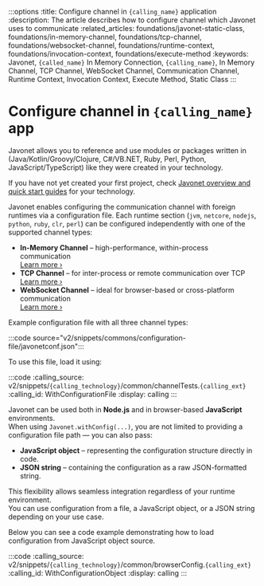 :::options
:title: Configure channel in `{calling_name}` application
:description: The article describes how to configure channel which Javonet uses to communicate
:related_articles: foundations/javonet-static-class, foundations/in-memory-channel, foundations/tcp-channel, foundations/websocket-channel, foundations/runtime-context, foundations/invocation-context, foundations/execute-method
:keywords: Javonet, `{called_name}` In Memory Connection, `{calling_name}`, In Memory Channel, TCP Channel, WebSocket Channel, Communication Channel, Runtime Context, Invocation Context, Execute Method, Static Class
:::

# Configure channel in `{calling_name}` app

Javonet allows you to reference and use modules or packages written in (Java/Kotlin/Groovy/Clojure, C#/VB.NET, Ruby, Perl, Python, JavaScript/TypeScript) like they were created in your technology.

If you have not yet created your first project, check [Javonet overview and quick start guides](/guides/v2/`{calling_technology}`/`{called_technology}`/getting-started/about-javonet) for your technology.

Javonet enables configuring the communication channel with foreign runtimes via a configuration file. Each runtime section (`jvm`, `netcore`, `nodejs`, `python`, `ruby`, `clr`, `perl`) can be configured independently with one of the supported channel types:

- **In-Memory Channel** – high-performance, within-process communication  
  [Learn more ›](/guides/v2/javascript/foundations/in-memory-channel)
- **TCP Channel** – for inter-process or remote communication over TCP  
  [Learn more ›](/guides/v2/javascript/foundations/tcp-channel)
- **WebSocket Channel** – ideal for browser-based or cross-platform communication  
  [Learn more ›](/guides/v2/javascript/foundations/websocket-channel)

Example configuration file with all three channel types:

:::code source="v2/snippets/commons/configuration-file/javonetconf.json":::

To use this file, load it using:

:::code
:calling_source: v2/snippets/`{calling_technology}`/common/channelTests.`{calling_ext}`
:calling_id: WithConfigurationFile
:display: calling
:::

Javonet can be used both in **Node.js** and in browser-based **JavaScript** environments.  
When using `Javonet.withConfig(...)`, you are not limited to providing a configuration file path — you can also pass:

- **JavaScript object** – representing the configuration structure directly in code.
- **JSON string** – containing the configuration as a raw JSON-formatted string.

This flexibility allows seamless integration regardless of your runtime environment.  
You can use configuration from a file, a JavaScript object, or a JSON string depending on your use case.

Below you can see a code example demonstrating how to load configuration from JavaScript object source.

:::code
:calling_source: v2/snippets/`{calling_technology}`/common/browserConfig.`{calling_ext}`
:calling_id: WithConfigurationObject
:display: calling
:::
